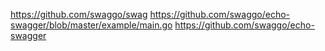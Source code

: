 https://github.com/swaggo/swag
https://github.com/swaggo/echo-swagger/blob/master/example/main.go
https://github.com/swaggo/echo-swagger